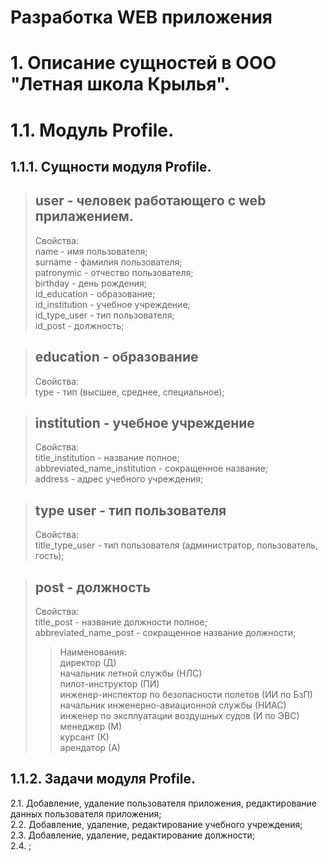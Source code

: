 # Разработка WEB приложения
# 1. Описание сущностей в ООО "Летная школа Крылья".

# 1.1. Модуль Profile.

## 1.1.1. Сущности модуля Profile.

> ## **user** - человек работающего с web прилажением.<br>
> Свойства:<br>
name - имя пользователя;<br>
surname - фамилия пользователя;<br>
patronymic -  отчество пользователя;<br>
birthday - день рождения;<br>
id_education - образование;<br>
id_institution - учебное учреждение;<br>
id_type_user - тип пользователя;<br>
id_post - должность;<br>


> ## education - образование<br>
> Свойства:<br>
type - тип (высшее, среднее, специальное);<br>


> ## institution - учебное учреждение<br>
> Свойства:<br>
title_institution - название полное;<br>
abbreviated_name_institution - сокращенное название;<br>
address - адрес учебного учреждения;<br>


> ## type user - тип пользователя<br>
> Свойства:<br>
title_type_user - тип пользователя (администратор, пользователь, гость);<br>


> ## post - должность<br>
> Свойства:<br>
title_post - название должности полное;<br>
abbreviated_name_post - сокращенное название должности;<br>
>> Наименования:<br>
директор (Д)<br>
начальник летной службы (НЛС)<br>
пилот-инструктор (ПИ)<br>
инженер-инспектор по безопасности полетов (ИИ по БзП)<br>
начальник инженерно-авиационной службы (НИАС)<br>
инженер по эксплуатации воздушных судов (И по ЭВС)<br>
менеджер (М)<br>
курсант (К)<br>
арендатор (А)<br>


## 1.1.2. Задачи  модуля Profile.<br>

2.1. Добавление, удаление пользователя приложения, редактирование данных пользователя приложения;<br>
2.2. Добавление, удаление, редактирование учебного учреждения;<br>
2.3. Добавление, удаление, редактирование должности;<br>
2.4. ;<br>
